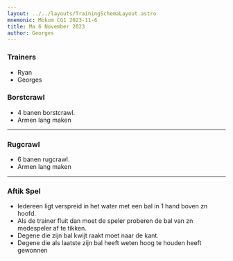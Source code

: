 ```yaml
---
layout: ../../layouts/TrainingSchemaLayout.astro
mnemonic: Mokum CG1 2023-11-6
title: Ma 6 November 2023
author: Georges
---
```

### Trainers
- Ryan
- Georges

### Borstcrawl

- 4 banen borstcrawl.- Armen lang maken

---------------

### Rugcrawl

- 6 banen rugcrawl.- Armen lang maken

---------------

### Aftik Spel

- Iedereen ligt verspreid in het water met een bal in 1 hand boven zn hoofd.- Als de trainer fluit dan moet de speler proberen de bal van zn medespeler af te tikken.- Degene die zijn bal kwijt raakt moet naar de kant.- Degene die als laatste zijn bal heeft weten hoog te houden heeft gewonnen